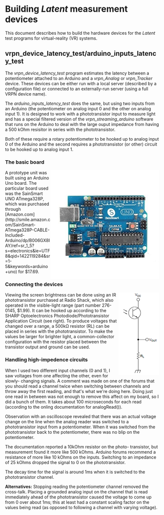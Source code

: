 # Building *Latent* measurement devices

This document describes how to build the hardware devices
for the *Latent* test programs for virtual-reality (VR) systems.

## vrpn_device_latency_test/arduino_inputs_latency_test

The *vrpn_device_latency_test* program estimates the latency between
a potentiometer attached to an Arduino and a *vrpn_Analog* or *vrpn_Tracker*
device.  These devices can be either run with a local server (described
by a configuration file) or connected to an externally-run server (using
a full VRPN device name).

The *arduino_inputs_latency_test* does the same, but using two inputs
from an Arduino (the potentiometer on analog input 0 and the other on
analog input 1).  It is designed to work with a phototransistor input
to measure light and has a special filtered version of the
*vrpn_streaming_arduino* software that runs on the Arduino to deal with
the large ouput impedance from having a 500 kOhm resisitor in series
with the phototransistor.

Both of these require a rotary potentiometer to be hooked up to analog
input 0 of the Arduino and the second requires a phototransistor (or other)
circuit to be hooked up to analog input 1.

### The basic board

<img align="right" src="./arduino_uno.jpg">
A prototype unit was built using an Arduino Uno board.  The particular
board used was the SainSmart UNO ATmega328P, which was purchased
through [Amazon.com](http://smile.amazon.com/SainSmart-ATmega328P-CABLE-Included-Arduino/dp/B006GX8IAY/ref=sr_1_5?s=electronics&ie=UTF8&qid=1422119284&sr=1-5&keywords=arduino+uno) for $17.69.


### Connecting the devices

<img align="right" src="./phototransistor_circuit.png">
Viewing the screen brightness can be done using an IR phototransistor
purchased at Radio Shack, which also operated in the visible-light
range (part number 276-0145, $1.99).  It can be hooked up according
to the SHARP Optoelectronics Photodiode/Phototransistor Application
Circuit (see right). To produce voltages that changed over a range,
a 500kΩ resistor (RL) can be placed in series with the phototransistor.
To make the values be larger for brighter light, a common-collector
configuration with the resistor placed between the transistor output
and ground can be used.

### Handling high-impedence circuits

When I used two different input channels (0 and 1), I saw
voltages from one affecting the other, even for slowly-
changing signals.  A comment was made on one of the forums
that you should read a channel twice when switching between
channels and throw away the first reading, and that's what
we're doing here.  Doing just one read in between was not
enough to remove this affect on my board, so I did a bunch
of them.  It takes about 100 microseconds for
each read (according to the onling documentation for
analogRead()).

Observation with an oscilloscope revealed that there was an
actual voltage change on the line when the analog reader was
switched to a phototransistor input from a potentiometer.  When it was
switched from the phototransistor back to the potentiometer,
there was no blip on the potentiometer.

The documentation reported a 10kOhm resistor on the photo-
transistor, but measurement found it more like 500 kOhms.
Arduino forums recommend a resistance of more like 10 kOhms
on the inputs.  Switching to an impedance of 25 kOhms dropped
the signal to 0 on the phototransistor.

The decay time for the signal is around 1ms when it is
switched to the phototransistor channel.

**Alternatives:** Stopping reading the potentiometer channel removed the
cross-talk.  Placing a grounded analog input on the channel
that is read immediately ahead of the phototransistor caused
the voltage to come up from 0 over about 1ms; this at least had
a constant scaling factor on the values being read (as opposed
to following a channel with varying voltage).

